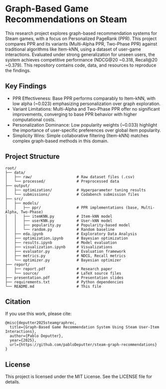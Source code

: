 # Graph-Based Game Recommendations on Steam
This research project explores graph-based recommendation systems for Steam games, with a focus on Personalized PageRank (PPR). This project compares PPR and its variants (Multi-Alpha PPR, Two-Phase PPR) against traditional algorithms like Item-kNN, using a dataset of user-game interactions. Evaluated under strong generalization for unseen users, the system achieves competitive performance (NDCG@20 ~0.318, Recall@20 ~0.379). This repository contains code, data, and resources to reproduce the findings.

## Key Findings
- PPR Effectiveness: Base PPR performs comparably to Item-kNN, with low alpha (~0.023) emphasizing personalization over graph exploration.
- Variant Limitations: Multi-Alpha and Two-Phase PPR offer no significant improvements, converging to base PPR behavior with higher computational costs.
- Personalization Dominance: Low popularity weights (~0.033) highlight the importance of user-specific preferences over global item popularity.
- Simplicity Wins: Simple collaborative filtering (Item-kNN) matches complex graph-based methods in this domain.

## Project Structure
```
root/
├── data/
│   ├── raw/                    # Raw dataset files (.csv)
│   └── processed/              # Preprocessed data
├── output/
│   ├── optimization/           # Hyperparameter tuning results
│   └── submissions/            # Codabench submission files
├── src/
│   ├── models/
│   │   ├── ppr/                # PPR implementations (base, Multi-Alpha, Two-Phase)
│   │   ├── itemKNN.py          # Item-kNN model
│   │   ├── userKNN.py          # User-kNN model
│   │   ├── popularity.py       # Popularity-based model
│   │   └── random.py           # Random baseline
│   ├── eda.ipynb               # Exploratory Data Analysis
│   ├── optimization.ipynb      # Bayesian optimization
│   ├── results.ipynb           # Model evaluation
│   ├── visualization.ipynb     # Visualizations
│   ├── evaluator.py            # Evaluation framework
│   ├── metrics.py              # NDCG, Recall metrics
│   └── optimizer.py            # Bayesian optimizer
├── report/
│   ├── report.pdf              # Research paper
│   └── source/                 # LaTeX source files
├── presentation.pdf            # Presentation slides
├── requirements.txt            # Python dependencies
└── README.md                   # This file
```

## Citation
If you use this work, please cite:
```
@misc{deputter2025steamgraphrec,
  title={Graph-Based Game Recommendation System Using Steam User-Item Interactions},
  author={Pablo Deputter},
  year={2025},
  url={https://github.com/pabloDeputter/steam-graph-recommendations}
}
```

## License
This project is licensed under the MIT License. See the LICENSE file for details.

